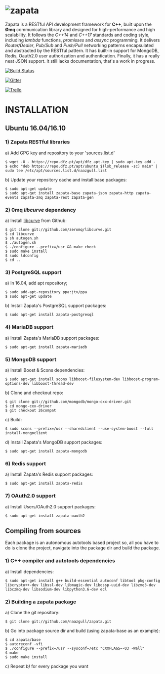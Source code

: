 ![zapata](http://dfz.pt/logo_zapata.png)
================================

Zapata is a RESTful API development framework for **C++**, built upon the **&#216;mq**
communication library and designed for high-performance and high
scalability. It follows the _C++14_ and _C++17_ standards and coding style,
including _lambda_ functions, _promisses_ and _assync_ programming. It delivers 
*Router/Dealer*, *Pub/Sub* and *Push/Pull* networking patterns 
encapsulated and abstracted by the RESTful pattern. It has built-in support
for MongoDB, Redis, Oauth2.0 user authorization and authentication. Finally, 
it has a really neat JSON support. It still lacks documentation, that's a work in progress.

[![Build Status](https://travis-ci.org/naazgull/zapata.svg?branch=master)](https://travis-ci.org/naazgull/zapata)

[![Gitter](https://badges.gitter.im/Join%20Chat.svg)](https://gitter.im/naazgull/zapata?utm_source=badge&utm_medium=badge&utm_campaign=pr-badge)

[![Trello](http://dfz.pt/img/trello_board.png)](https://trello.com/b/wD0PvV0H/github-com-naazgull-zapata)

# INSTALLATION

## Ubuntu 16.04/16.10

### 1) Zapata RESTful libraries ###

a) Add GPG key and repository to your 'sources.list.d'

	$ wget -O - https://repo.dfz.pt/apt/dfz_apt.key | sudo apt-key add -
	$ echo "deb https://repo.dfz.pt/apt/ubuntu $(lsb_release -sc) main" | sudo tee /etc/apt/sources.list.d/naazgull.list

b) Update your repository cache and install base packages:

	$ sudo apt-get update
	$ sudo apt-get install zapata-base zapata-json zapata-http zapata-events zapata-zmq zapata-rest zapata-gen

### 2) 0mq _libcurve_ dependency ###

a) Install [libcurve](https://github.com/zeromq/libcurve) from Github:

	$ git clone git://github.com/zeromq/libcurve.git
	$ cd libcurve
	$ sh autogen.sh
	$ ./autogen.sh
	$ ./configure --prefix=/usr && make check
	$ sudo make install
	$ sudo ldconfig
	$ cd ..

### 3) PostgreSQL support ###

a) In 16.04, add apt repository;

	$ sudo add-apt-repository ppa:jtv/ppa
	$ sudo apt-get update

b) Install Zapata's PostgreSQL support packages:

	$ sudo apt-get install zapata-postgresql

### 4) MariaDB support ###

a) Install Zapata's MariaDB support packages:

	$ sudo apt-get install zapata-mariadb

### 5) MongoDB support ###

a) Install Boost & Scons dependencies:

	$ sudo apt-get install scons libboost-filesystem-dev libboost-program-options-dev libboost-thread-dev

b) Clone and checkout repo:

	$ git clone git://github.com/mongodb/mongo-cxx-driver.git
	$ cd mongo-cxx-driver
	$ git checkout 26compat

c) Build:

	$ sudo scons --prefix=/usr --sharedclient --use-system-boost --full install-mongoclient

d) Install Zapata's MongoDB support packages:

	$ sudo apt-get install zapata-mongodb

### 6) Redis support ###

a) Install Zapata's Redis support packages:

	$ sudo apt-get install zapata-redis

### 7) OAuth2.0 support ###

a) Install Users/OAuth2.0 support packages:

	$ sudo apt-get install zapata-oauth2

## Compiling from sources

Each package is an autonomous autotools based project so, all you have to do is clone the project, 
navigate into the package dir and build the package.

### 1) C++ compiler and autotools dependencies

a) Install dependencies:

	$ sudo apt-get install g++ build-essential autoconf libtool pkg-config libcrypto++-dev libssl-dev libmagic-dev libossp-uuid-dev libzmq3-dev libczmq-dev libsodium-dev libpython3.6-dev ecl

### 2) Building a zapata package

a) Clone the git repository:

	$ git clone git://github.com/naazgull/zapata.git
	
b) Go into package source dir and build (using zapata-base as an example):

	$ cd zapata/base
	$ autoreconf -vfi 
	$ ./configure --prefix=/usr --sysconf=/etc "CXXFLAGS=-O3 -Wall"
	$ make
	$ sudo make install
	
c) Repeat _b)_ for every package you want
